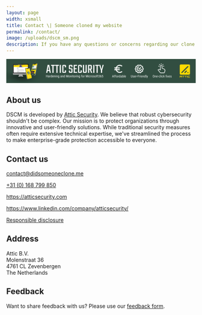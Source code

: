 ```yaml
---
layout: page
width: xsmall
title: Contact \| Someone cloned my website
permalink: /contact/
image: /uploads/dscm_sm.png
description: If you have any questions or concerns regarding our clone detection services, please don't hesitate to get in touch with us.
---
```


[![Attic](/uploads/attic_banner.png)](https://atticsecurity.com/en/)

## About us
DSCM is developed by <a href="https://www.atticsecurity.com/">Attic Security</a>. We believe that robust cybersecurity shouldn't be complex. Our mission is to protect organizations through innovative and user-friendly solutions. While traditional security measures often require extensive technical expertise, we've streamlined the process to make enterprise-grade protection accessible to everyone.

## Contact us
<span data-uk-icon="icon: mail;" class=""></span> <a href="mailto:contact@didsomeoneclone.me">contact@didsomeoneclone.me</a>

<span data-uk-icon="icon: phone;" class=""></span> <a href="tel:31 168 799 850">+31 (0) 168 799 850</a>

<span data-uk-icon="icon: world;" class=""></span> <a href="https://atticsecurity.com">https://atticsecurity.com</a>

<span data-uk-icon="icon: linkedin;" class=""></span> <a href="https://www.linkedin.com/company/atticsecurity/">https://www.linkedin.com/company/atticsecurity/</a>

<span data-uk-icon="icon: lock;" class=""></span> <a href="/responsible-disclosure/">Responsible disclosure</a>

## Address
<div class="address-details">
Attic B.V.<br>
Molenstraat 36<br>
4761 CL Zevenbergen<br>
The Netherlands
</div>

## Feedback
Want to share feedback with us? Please use our <a href="https://zolderbv.typeform.com/dscm-feedback">feedback form</a>.
